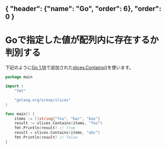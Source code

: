 { "header": {"name": "Go", "order": 6}, "order": 0 }
---
# Goで指定した値が配列内に存在するか判別する

下記のように[Go 1.18](https://tip.golang.org/doc/go1.18)で追加された[slices.Contains()](https://pkg.go.dev/golang.org/x/exp/slices#Contains)を使います。

```go
package main

import (
	"fmt"

	"golang.org/x/exp/slices"
)

func main() {
	items := []string{"foo", "bar", "baz"}
	result := slices.Contains(items, "foo")
	fmt.Println(result) // true
	result = slices.Contains(items, "abc")
	fmt.Println(result) // false
}
```